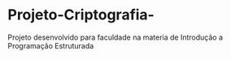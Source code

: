 # Projeto-Criptografia-
Projeto desenvolvido para faculdade na materia de Introdução a Programação Estruturada
